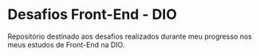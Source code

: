 # Desafios Front-End - DIO
Repositório destinado aos desafios realizados durante meu progresso nos meus estudos de Front-End na DIO.
